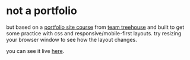 # not a portfolio #

but based on a [portfolio site course](https://teamtreehouse.com/library/how-to-make-a-website)
from [team treehouse](https://teamtreehouse.com/) and built to get some practice
with css and responsive/mobile-first layouts. try resizing your browser window
to see how the layout changes.

you can see it live [here](http://trvrfrd.net/not-portfolio).
